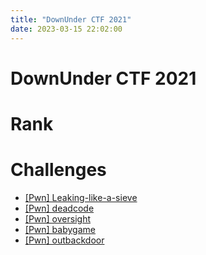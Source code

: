 ```yaml
---
title: "DownUnder CTF 2021"
date: 2023-03-15 22:02:00
---
```


# DownUnder CTF 2021


# Rank


# Challenges

- [[Pwn] Leaking-like-a-sieve](./ductf2021-pwn-Leaking-like-a-sieve)
- [[Pwn] deadcode](./ductf2021-pwn-deadcode)
- [[Pwn] oversight](./ductf2021-pwn-oversight)
- [[Pwn] babygame](./ductf2021-pwn-babygame)
- [[Pwn] outbackdoor](./ductf2021-pwn-outbackdoor)